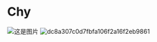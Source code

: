 # Chy
![这是图片](/assets/img/philly-magic-garden.jpg "Magic")
![dc8a307c0d7fbfa106f2a16f2eb9861](https://user-images.githubusercontent.com/87430547/220875973-65425569-7c09-442e-8943-707a3adc2237.jpg)
